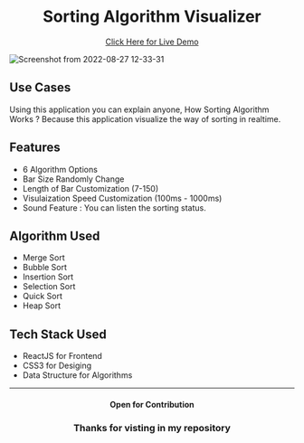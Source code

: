 <h1 align="center">Sorting Algorithm Visualizer</h1>
<p align="center">
  <a  href="https://programmershri.github.io/Algorithm-Visualizer"> Click Here for Live Demo </a>
 </p>

![Screenshot from 2022-08-27 12-33-31](https://github.com/ProgrammerShri/Algorithm-Visualizer/blob/main/www_screencapture_com_2022-8-27_13_10.gif)

## Use Cases

<p> Using this application you can explain anyone, How Sorting Algorithm Works ? Because this application visualize the way of sorting in realtime. </p>

## Features

- 6 Algorithm Options
- Bar Size Randomly Change
- Length of Bar Customization (7-150)
- Visulaization Speed Customization (100ms - 1000ms)
- Sound Feature : You can listen the sorting status.

## Algorithm Used

- Merge Sort
- Bubble Sort
- Insertion Sort
- Selection Sort
- Quick Sort
- Heap Sort

## Tech Stack Used

- ReactJS for Frontend
- CSS3 for Desiging 
- Data Structure for Algorithms


<hr/>
<h4 align="center"> Open for Contribution </h4>
<h3 align="center">Thanks for visting in my repository </h3>







